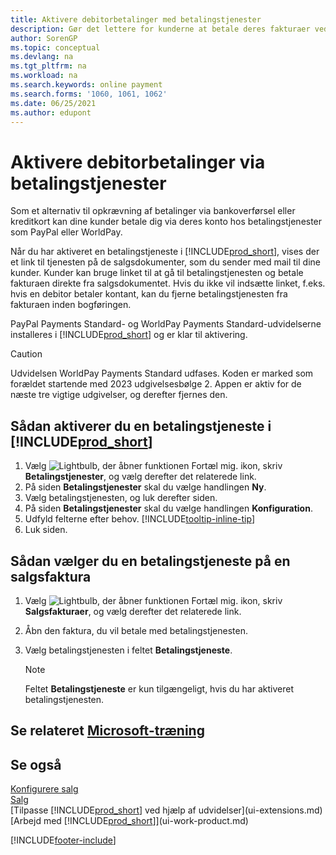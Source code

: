 ```yaml
---
title: Aktivere debitorbetalinger med betalingstjenester
description: Gør det lettere for kunderne at betale deres fakturaer ved at aktivere kundebetaling via betalingstjenester.
author: SorenGP
ms.topic: conceptual
ms.devlang: na
ms.tgt_pltfrm: na
ms.workload: na
ms.search.keywords: online payment
ms.search.forms: '1060, 1061, 1062'
ms.date: 06/25/2021
ms.author: edupont
---
```

# <a name="enable-customer-payments-through-payment-services"></a>Aktivere debitorbetalinger via betalingstjenester

Som et alternativ til opkrævning af betalinger via bankoverførsel eller kreditkort kan dine kunder betale dig via deres konto hos betalingstjenester som PayPal eller WorldPay.  

Når du har aktiveret en betalingstjeneste i [!INCLUDE[prod_short](includes/prod_short.md)], vises der et link til tjenesten på de salgsdokumenter, som du sender med mail til dine kunder. Kunder kan bruge linket til at gå til betalingstjenesten og betale fakturaen direkte fra salgsdokumentet. Hvis du ikke vil indsætte linket, f.eks. hvis en debitor betaler kontant, kan du fjerne betalingstjenesten fra fakturaen inden bogføringen.  

PayPal Payments Standard- og WorldPay Payments Standard-udvidelserne installeres i [!INCLUDE[prod_short](includes/prod_short.md)] og er klar til aktivering.  

> [!CAUTION]
> Udvidelsen WorldPay Payments Standard udfases. Koden er marked som forældet startende med 2023 udgivelsesbølge 2. Appen er aktiv for de næste tre vigtige udgivelser, og derefter fjernes den.   

## <a name="to-enable-a-payment-service-in-"></a>Sådan aktiverer du en betalingstjeneste i [!INCLUDE[prod_short](includes/prod_short.md)]

1. Vælg ![Lightbulb, der åbner funktionen Fortæl mig.](media/ui-search/search_small.png "Fortæl mig, hvad du vil foretage dig") ikon, skriv **Betalingstjenester**, og vælg derefter det relaterede link.  
2. På siden **Betalingstjenester** skal du vælge handlingen **Ny**.  
3. Vælg betalingstjenesten, og luk derefter siden.  
4. På siden **Betalingstjenester** skal du vælge handlingen **Konfiguration**.  
5. Udfyld felterne efter behov. [!INCLUDE[tooltip-inline-tip](includes/tooltip-inline-tip_md.md)]  
6. Luk siden.  

## <a name="to-select-a-payment-service-on-a-sales-invoice"></a>Sådan vælger du en betalingstjeneste på en salgsfaktura

1. Vælg ![Lightbulb, der åbner funktionen Fortæl mig.](media/ui-search/search_small.png "Fortæl mig, hvad du vil foretage dig") ikon, skriv **Salgsfakturaer**, og vælg derefter det relaterede link.  
2. Åbn den faktura, du vil betale med betalingstjenesten.  
3. Vælg betalingstjenesten i feltet **Betalingstjeneste**.  

    > [!NOTE]  
    > Feltet **Betalingstjeneste** er kun tilgængeligt, hvis du har aktiveret betalingstjenesten.  

## <a name="see-related-microsoft-training"></a>Se relateret [Microsoft-træning](/training/modules/cash-management-dynamics-365-business-central/)

## <a name="see-also"></a>Se også

[Konfigurere salg](sales-setup-sales.md)  
[Salg](sales-manage-sales.md)  
[Tilpasse [!INCLUDE[prod_short](includes/prod_short.md)] ved hjælp af udvidelser](ui-extensions.md)  
[Arbejd med [!INCLUDE[prod_short](includes/prod_short.md)]](ui-work-product.md)  


[!INCLUDE[footer-include](includes/footer-banner.md)]
